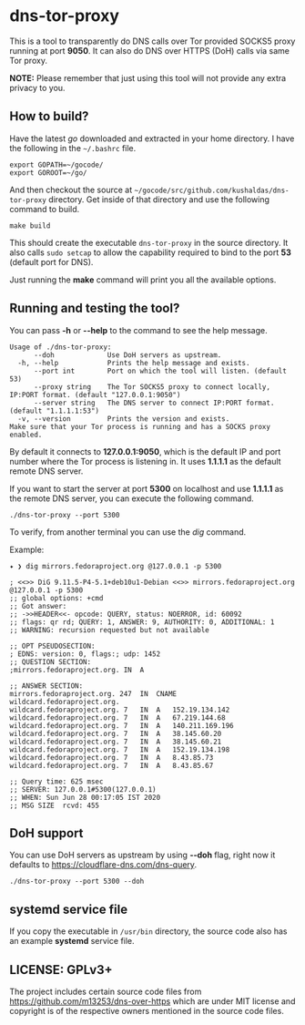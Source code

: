# dns-tor-proxy

This is a tool to transparently do DNS calls over Tor provided SOCKS5 proxy
running at port **9050**. It can also do DNS over HTTPS (DoH) calls via same
Tor proxy.

**NOTE:** Please remember that just using this tool will not provide any extra privacy to you.


## How to build?

Have the latest *go* downloaded and extracted in your home directory. I have
the following in the `~/.bashrc` file.

```
export GOPATH=~/gocode/
export GOROOT=~/go/
```

And then checkout the source at
`~/gocode/src/github.com/kushaldas/dns-tor-proxy` directory. Get inside of that
directory and use the following command to build.

```
make build
```

This should create the executable `dns-tor-proxy` in the source directory. It
also calls `sudo setcap` to allow the capability required to bind to the port
**53** (default port for DNS).

Just running the **make** command will print you all the available options.


## Running and testing the tool?

You can pass **-h** or **--help** to the command to see the help message.

```
Usage of ./dns-tor-proxy:
      --doh             Use DoH servers as upstream.
  -h, --help            Prints the help message and exists.
      --port int        Port on which the tool will listen. (default 53)
      --proxy string    The Tor SOCKS5 proxy to connect locally,  IP:PORT format. (default "127.0.0.1:9050")
      --server string   The DNS server to connect IP:PORT format. (default "1.1.1.1:53")
  -v, --version         Prints the version and exists.
Make sure that your Tor process is running and has a SOCKS proxy enabled.
```

By default it connects to **127.0.0.1:9050**, which is the default IP and port
number where the Tor process is listening in. It uses **1.1.1.1** as the
default remote DNS server.

If you want to start the server at port **5300** on localhost and use
**1.1.1.1** as the remote DNS server, you can execute the following command.

```
./dns-tor-proxy --port 5300
```

To verify, from another terminal you can use the *dig* command.

Example:

```
✦ ❯ dig mirrors.fedoraproject.org @127.0.0.1 -p 5300

; <<>> DiG 9.11.5-P4-5.1+deb10u1-Debian <<>> mirrors.fedoraproject.org @127.0.0.1 -p 5300
;; global options: +cmd
;; Got answer:
;; ->>HEADER<<- opcode: QUERY, status: NOERROR, id: 60092
;; flags: qr rd; QUERY: 1, ANSWER: 9, AUTHORITY: 0, ADDITIONAL: 1
;; WARNING: recursion requested but not available

;; OPT PSEUDOSECTION:
; EDNS: version: 0, flags:; udp: 1452
;; QUESTION SECTION:
;mirrors.fedoraproject.org.	IN	A

;; ANSWER SECTION:
mirrors.fedoraproject.org. 247	IN	CNAME	wildcard.fedoraproject.org.
wildcard.fedoraproject.org. 7	IN	A	152.19.134.142
wildcard.fedoraproject.org. 7	IN	A	67.219.144.68
wildcard.fedoraproject.org. 7	IN	A	140.211.169.196
wildcard.fedoraproject.org. 7	IN	A	38.145.60.20
wildcard.fedoraproject.org. 7	IN	A	38.145.60.21
wildcard.fedoraproject.org. 7	IN	A	152.19.134.198
wildcard.fedoraproject.org. 7	IN	A	8.43.85.73
wildcard.fedoraproject.org. 7	IN	A	8.43.85.67

;; Query time: 625 msec
;; SERVER: 127.0.0.1#5300(127.0.0.1)
;; WHEN: Sun Jun 28 00:17:05 IST 2020
;; MSG SIZE  rcvd: 455
```


## DoH support

You can use DoH servers as upstream by using **--doh** flag, right now it defaults to <https://cloudflare-dns.com/dns-query>.

```
./dns-tor-proxy --port 5300 --doh
```

## systemd service file

If you copy the executable in `/usr/bin` directory, the source code also has an
example **systemd** service file.


## LICENSE:   GPLv3+

The project includes certain source code files from
<https://github.com/m13253/dns-over-https> which are under MIT license and
copyright is of the respective owners mentioned in the source code files.

